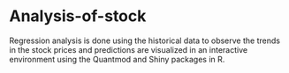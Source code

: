 # Analysis-of-stock
Regression analysis is done using the historical data to observe the trends in the stock prices and predictions are visualized in an interactive environment using the Quantmod and Shiny packages in R.
